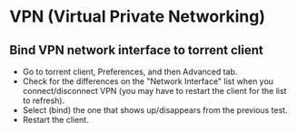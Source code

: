 # VPN (Virtual Private Networking)

## Bind VPN network interface to torrent client

- Go to torrent client, Preferences, and then Advanced tab.
- Check for the differences on the "Network Interface" list when you connect/disconnect VPN (you may have to restart the client for the list to refresh).
- Select (bind) the one that shows up/disappears from the previous test.
- Restart the client.
